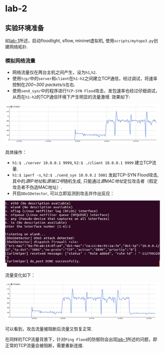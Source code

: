 # lab-2

## 实验环境准备
如[lab-1](../1/README.md)所述，启动floodlight, sflow, mininet虚拟机, 使用`scripts/mytopo3.py`创建网络拓扑.

### 模拟网络流量
- 网络流量仅在两台主机之间产生，设为`h1`,`h2`.
- 使用`tcp/`中的`server`和`client`在`h1-h2`之间建立TCP通信，经过调试，将速率控制在*200~300 packets/s*左右.
- 使用`send_syn/`中的程序进行`TCP-SYN Flood`攻击，发包速率也经过仔细调试，从而在`h1-h2`的TCP通信环境下产生明显的流量激增. 效果如下:

![](images/flow1.png)

具体操作：
- `h1:$ ./server 10.0.0.1 9999`, `h2:$ ./client 10.0.0.1 9999` 建立TCP流量.
- `h1:$ iperf -s`, `h2:$ ./send_syn 10.0.0.1 5001` 发起TCP-SYN Flood攻击, 其中的*源IP地址*和*源端口号*随机生成, 只能通过*源MAC地址*定位攻击者（假定攻击者不伪造MAC地址）.
- 开启`DDoSDetector`, 可以立即监测到攻击并作出反应：

![](images/detector_log.png)

流量变化如下：

![](images/flow2.png)

可以看到，攻击流量被阻断后流量又恢复正常.

在同样的TCP流量背景下，针对`Ping Flood`的防御则会出现[lab-1](../1/README.md)所述的问题，即正常的TCP流量会被阻断，需要重新连接.